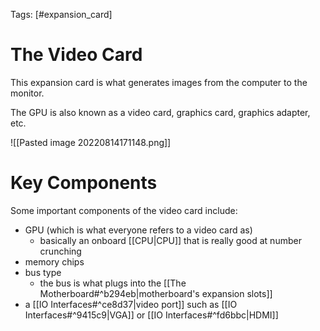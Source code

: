 Tags: [#expansion_card]

# The Video Card

This expansion card is what generates images from the computer to the monitor.

The GPU is also known as a video card, graphics card, graphics adapter, etc.

![[Pasted image 20220814171148.png]]

# Key Components

Some important components of the video card include:

- GPU (which is what everyone refers to a video card as)
	- basically an onboard [[CPU|CPU]] that is really good at number crunching
- memory chips
- bus type
	- the bus is what plugs into the [[The Motherboard#^b294eb|motherboard's expansion slots]]
- a [[IO Interfaces#^ce8d37|video port]] such as [[IO Interfaces#^9415c9|VGA]] or [[IO Interfaces#^fd6bbc|HDMI]]